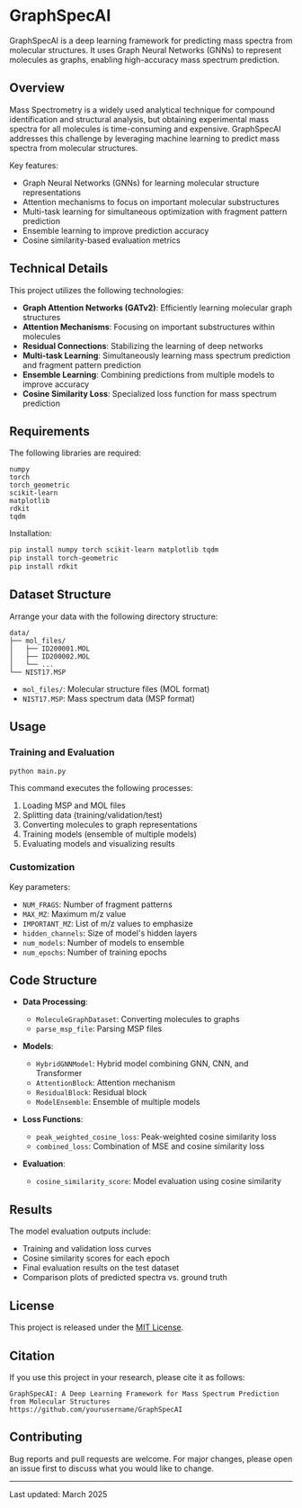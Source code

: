 # GraphSpecAI

GraphSpecAI is a deep learning framework for predicting mass spectra from molecular structures. It uses Graph Neural Networks (GNNs) to represent molecules as graphs, enabling high-accuracy mass spectrum prediction.

## Overview

Mass Spectrometry is a widely used analytical technique for compound identification and structural analysis, but obtaining experimental mass spectra for all molecules is time-consuming and expensive. GraphSpecAI addresses this challenge by leveraging machine learning to predict mass spectra from molecular structures.

Key features:
- Graph Neural Networks (GNNs) for learning molecular structure representations
- Attention mechanisms to focus on important molecular substructures
- Multi-task learning for simultaneous optimization with fragment pattern prediction
- Ensemble learning to improve prediction accuracy
- Cosine similarity-based evaluation metrics

## Technical Details

This project utilizes the following technologies:

- **Graph Attention Networks (GATv2)**: Efficiently learning molecular graph structures
- **Attention Mechanisms**: Focusing on important substructures within molecules
- **Residual Connections**: Stabilizing the learning of deep networks
- **Multi-task Learning**: Simultaneously learning mass spectrum prediction and fragment pattern prediction
- **Ensemble Learning**: Combining predictions from multiple models to improve accuracy
- **Cosine Similarity Loss**: Specialized loss function for mass spectrum prediction

## Requirements

The following libraries are required:

```
numpy
torch
torch_geometric
scikit-learn
matplotlib
rdkit
tqdm
```

Installation:

```bash
pip install numpy torch scikit-learn matplotlib tqdm
pip install torch-geometric
pip install rdkit
```

## Dataset Structure

Arrange your data with the following directory structure:

```
data/
├── mol_files/
│   ├── ID200001.MOL
│   ├── ID200002.MOL
│   └── ...
└── NIST17.MSP
```

- `mol_files/`: Molecular structure files (MOL format)
- `NIST17.MSP`: Mass spectrum data (MSP format)

## Usage

### Training and Evaluation

```bash
python main.py
```

This command executes the following processes:
1. Loading MSP and MOL files
2. Splitting data (training/validation/test)
3. Converting molecules to graph representations
4. Training models (ensemble of multiple models)
5. Evaluating models and visualizing results

### Customization

Key parameters:

- `NUM_FRAGS`: Number of fragment patterns
- `MAX_MZ`: Maximum m/z value
- `IMPORTANT_MZ`: List of m/z values to emphasize
- `hidden_channels`: Size of model's hidden layers
- `num_models`: Number of models to ensemble
- `num_epochs`: Number of training epochs

## Code Structure

- **Data Processing**:
  - `MoleculeGraphDataset`: Converting molecules to graphs
  - `parse_msp_file`: Parsing MSP files

- **Models**:
  - `HybridGNNModel`: Hybrid model combining GNN, CNN, and Transformer
  - `AttentionBlock`: Attention mechanism
  - `ResidualBlock`: Residual block
  - `ModelEnsemble`: Ensemble of multiple models

- **Loss Functions**:
  - `peak_weighted_cosine_loss`: Peak-weighted cosine similarity loss
  - `combined_loss`: Combination of MSE and cosine similarity loss

- **Evaluation**:
  - `cosine_similarity_score`: Model evaluation using cosine similarity

## Results

The model evaluation outputs include:

- Training and validation loss curves
- Cosine similarity scores for each epoch
- Final evaluation results on the test dataset
- Comparison plots of predicted spectra vs. ground truth

## License

This project is released under the [MIT License](LICENSE).

## Citation

If you use this project in your research, please cite it as follows:

```
GraphSpecAI: A Deep Learning Framework for Mass Spectrum Prediction from Molecular Structures
https://github.com/yourusername/GraphSpecAI
```

## Contributing

Bug reports and pull requests are welcome. For major changes, please open an issue first to discuss what you would like to change.

---

Last updated: March 2025
